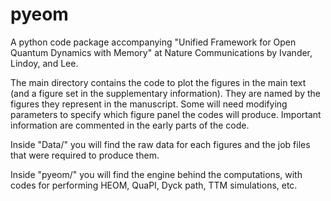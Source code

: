 # pyeom
A python code package accompanying "Unified Framework for Open Quantum Dynamics with Memory" at Nature Communications by Ivander, Lindoy, and Lee.

The main directory contains the code to plot the figures in the main text (and a figure set in the supplementary information). They are named by the figures they represent in the manuscript. Some will need modifying parameters to specify which figure panel the codes will produce. Important information are commented in the early parts of the code.

Inside "Data/" you will find the raw data for each figures and the job files that were required to produce them.

Inside "pyeom/" you will find the engine behind the computations, with codes for performing HEOM, QuaPI, Dyck path, TTM simulations, etc.
